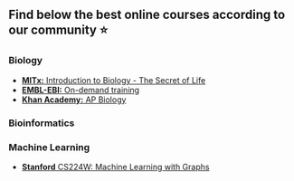 ## Find below the best online courses according to our community ⭐

### Biology

- [**MITx:** Introduction to Biology - The Secret of Life](https://www.edx.org/course/introduction-to-biology-the-secret-of-life-3)
- [**EMBL-EBI:** On-demand training](https://www.ebi.ac.uk/training/on-demand?facets=&page=1)
- [**Khan Academy:** AP Biology](https://www.khanacademy.org/science/ap-biology)

### Bioinformatics

### Machine Learning

- [**Stanford** CS224W: Machine Learning with Graphs](https://www.youtube.com/watch?v=JAB_plj2rbA)
